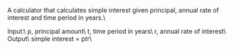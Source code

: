 A calculator that calculates simple interest given principal, annual rate of interest and time period in years.\\

Input:\\
   p, principal amount\\
   t, time period in years\\
   r, annual rate of interest\\
Output\\
   simple interest = p*t*r\\
